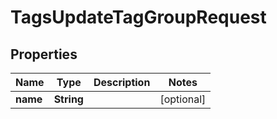 

# TagsUpdateTagGroupRequest


## Properties

| Name | Type | Description | Notes |
|------------ | ------------- | ------------- | -------------|
|**name** | **String** |  |  [optional] |



